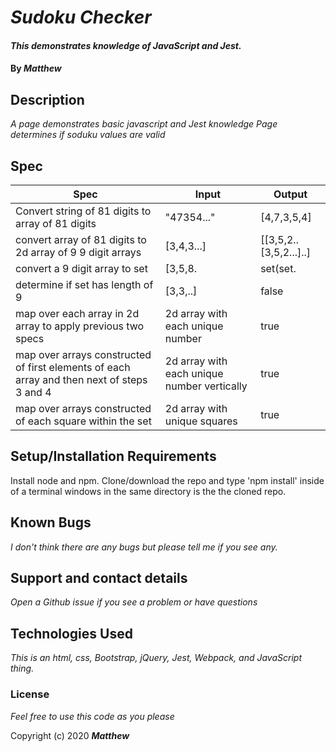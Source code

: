 
# _Sudoku Checker_

#### _This demonstrates knowledge of JavaScript and Jest._

#### By _**Matthew**_


## Description

_A page demonstrates basic javascript and Jest knowledge_
_Page determines if soduku values are valid_

## Spec
| Spec                                                                                       | Input                                       | Output                  |
|--------------------------------------------------------------------------------------------|---------------------------------------------|-------------------------|
| Convert string of 81 digits to array of 81 digits                                          | "47354..."                                  | [4,7,3,5,4]             |
| convert array of 81 digits to 2d array of 9 9 digit arrays                                 | [3,4,3...]                                  | [[3,5,2.. [3,5,2...]..] |
| convert a 9 digit  array to set                                                            | [3,5,8.                                     | set(set.                |
| determine if set has length of 9                                                           | [3,3,..]                                    | false                   |
| map over each array in 2d array to apply previous two specs                                | 2d array with each unique number            | true                    |
| map over arrays constructed of first elements of each array and then next of steps 3 and 4 | 2d array with each unique number vertically | true                    |
| map over arrays constructed of each square within the set                                  | 2d array with unique squares                | true                    |

## Setup/Installation Requirements

Install node and npm. Clone/download the repo and type 'npm install' inside of a terminal windows in the same directory is the the cloned repo.

## Known Bugs

_I don't think there are any bugs but please tell me if you see any._

## Support and contact details

_Open a Github issue if you see a problem or have questions_

## Technologies Used

_This is an html, css, Bootstrap, jQuery, Jest, Webpack, and JavaScript thing._

### License

*Feel free to use this code as you please*

Copyright (c) 2020 **_Matthew_**
